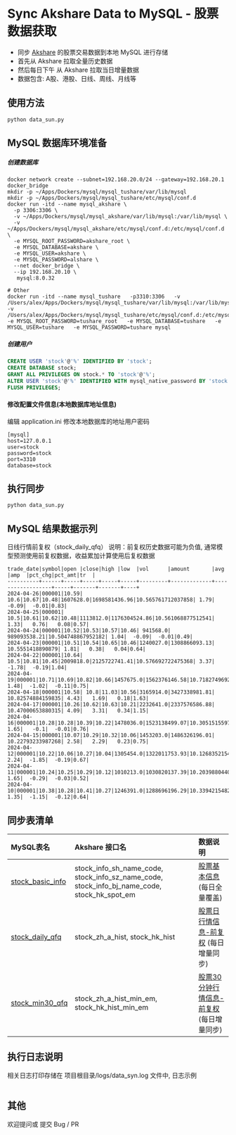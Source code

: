 # Sync Akshare Data to MySQL - 股票数据获取

- 同步 [Akshare](https://akshare.akfamily.xyz/data/stock/stock.html) 的股票交易数据到本地 MySQL 进行存储
- 首先从 Akshare 拉取全量历史数据
- 然后每日下午 从 Akshare 拉取当日增量数据
- 数据包含: A股、港股、日线、周线、月线等

## 使用方法
```shell
python data_sun.py
```

## MySQL 数据库环境准备

##### 创建数据库
```
docker network create --subnet=192.168.20.0/24 --gateway=192.168.20.1 docker_bridge
mkdir -p ~/Apps/Dockers/mysql/mysql_tushare/var/lib/mysql
mkdir -p ~/Apps/Dockers/mysql/mysql_tushare/etc/mysql/conf.d
docker run -itd --name mysql_akshare \
  -p 3306:3306 \
  -v ~/Apps/Dockers/mysql/mysql_akshare/var/lib/mysql:/var/lib/mysql \
  -v ~/Apps/Dockers/mysql/mysql_akshare/etc/mysql/conf.d:/etc/mysql/conf.d \
  -e MYSQL_ROOT_PASSWORD=akshare_root \
  -e MYSQL_DATABASE=akshare \
  -e MYSQL_USER=akshare \
  -e MYSQL_PASSWORD=alshare \
  --net docker_bridge \
  --ip 192.168.20.10 \
   mysql:8.0.32

# Other  
docker run -itd --name mysql_tushare   -p3310:3306   -v /Users/alex/Apps/Dockers/mysql/mysql_tushare/var/lib/mysql:/var/lib/mysql   -v /Users/alex/Apps/Dockers/mysql/mysql_tushare/etc/mysql/conf.d:/etc/mysql/conf.d   -e MYSQL_ROOT_PASSWORD=tushare_root   -e MYSQL_DATABASE=tushare   -e MYSQL_USER=tushare   -e MYSQL_PASSWORD=tushare mysql
```

##### 创建用户

```sql
CREATE USER 'stock'@'%' IDENTIFIED BY 'stock';
CREATE DATABASE stock;
GRANT ALL PRIVILEGES ON stock.* TO 'stock'@'%';
ALTER USER 'stock'@'%' IDENTIFIED WITH mysql_native_password BY 'stock';
FLUSH PRIVILEGES;
```


####  修改配置文件信息(本地数据库地址信息)

编辑 application.ini 修改本地数据库的地址用户密码
```
[mysql]
host=127.0.0.1
user=stock
password=stock
port=3310
database=stock
```

##  执行同步

```shell
python data_sun.py
```

## MySQL 结果数据示列

日线行情前复权（stock_daily_qfq）
说明：前复权历史数据可能为负值, 通常模型预测使用前复权数据，收益累加计算使用后复权数据
```
trade_date|symbol|open |close|high |low  |vol      |amount       |avg               |amp  |pct_chg|pct_amt|tr  |
----------+------+-----+-----+-----+-----+---------+-------------+------------------+-----+-------+-------+----+
2024-04-26|000001|10.59| 10.6|10.67|10.48|1607628.0|1698581436.96|10.565761712037858| 1.79|  -0.09|  -0.01|0.83|
2024-04-25|000001| 10.5|10.61|10.62|10.48|1113812.0|1176304524.86|10.561068877512541| 1.33|   0.76|   0.08|0.57|
2024-04-24|000001|10.52|10.53|10.57|10.46| 941568.0| 989093538.21|10.504748867952182| 1.04|  -0.09|  -0.01|0.49|
2024-04-23|000001|10.51|10.54|10.65|10.46|1240027.0|1308866093.13|  10.5551418890879| 1.81|   0.38|   0.04|0.64|
2024-04-22|000001|10.64| 10.5|10.81|10.45|2009818.0|2125722741.41|10.576692722475368| 3.37|  -1.78|  -0.19|1.04|
2024-04-19|000001|10.71|10.69|10.82|10.66|1457675.0|1562376146.58|10.718274969248975| 1.48|  -1.02|  -0.11|0.75|
2024-04-18|000001|10.58| 10.8|11.03|10.56|3165914.0|3427338981.81| 10.82574884159835| 4.43|   1.69|   0.18|1.63|
2024-04-17|000001|10.26|10.62|10.63|10.21|2232641.0|2337576586.88| 10.47000653880315| 4.09|   3.31|   0.34|1.15|
2024-04-16|000001|10.28|10.28|10.39|10.22|1478036.0|1523138499.07|10.305151559704905| 1.65|   -0.1|  -0.01|0.76|
2024-04-15|000001|10.07|10.29|10.32|10.06|1453203.0|1486326196.01| 10.22793233987268| 2.58|   2.29|   0.23|0.75|
2024-04-12|000001|10.22|10.06|10.27|10.04|1305454.0|1322011753.93|10.126835215411651| 2.24|  -1.85|  -0.19|0.67|
2024-04-11|000001|10.24|10.25|10.29|10.12|1010213.0|1030820137.39|10.203988044006561| 1.65|  -0.29|  -0.03|0.52|
2024-04-10|000001|10.38|10.28|10.41|10.27|1246391.0|1288696196.29|10.339421548214002| 1.35|  -1.15|  -0.12|0.64|
```

## 同步表清单

| MySQL表名                                                   | Akshare 接口名                                                                                 | 数据说明                                                          |  
|:----------------------------------------------------------|:--------------------------------------------------------------------------------------------|:--------------------------------------------------------------|  
| [stock_basic_info](stock_basic_info/stock_basic_info.sql) | stock_info_sh_name_code, stock_info_sz_name_code, stock_info_bj_name_code, stock_hk_spot_em | [股票基本信息](stock_basic_info/stock_basic_info.py)(每日全量覆盖)        |  
| [stock_daily_qfq](stock_daily_qfq/stock_daily_qfq.sql)    | stock_zh_a_hist, stock_hk_hist                                                              | [股票日行情信息-前复权](stock_daily_qfq/stock_daily_qfq.py) (每日增量同步)    |  
| [stock_min30_qfq](stock_min30_qfq/stock_min30_qfq.sql)    | stock_zh_a_hist_min_em, stock_hk_hist_min_em                                                | [股票30分钟行情信息-前复权](stock_min30_qfq/stock_min30_qfq.py) (每日增量同步) |  


## 执行日志说明

相关日志打印存储在 项目根目录/logs/data_syn.log 文件中, 日志示例

```

```

## 其他

欢迎提问或 提交 Bug / PR   


